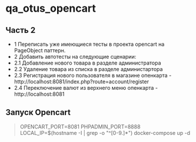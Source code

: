 # qa_otus_opencart
## Часть 2
- 1 Переписать уже имеющиеся тесты в проекта opencart на PageObject паттерн.
- 2 Добавить автотесты на следующие сценарии:
- 2.1 Добавление нового товара в разделе администратора
- 2.2 Удаление товара из списка в разделе администартора
- 2.3 Регистрация нового пользователя в магазине опенкарта - http://localhost:8081/index.php?route=account/register
- 2.4 Переключение валют из верхнего меню опенкарта - http://localhost:8081

## Запуск Opencart
> OPENCART_PORT=8081 PHPADMIN_PORT=8888 LOCAL_IP=$(hostname -I | grep -o "^[0-9.]*") docker-compose up -d